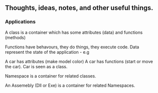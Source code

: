 ## Thoughts, ideas, notes, and other useful things.

### Applications

A class is a container which has some attributes (data) and functions (methods)

Functions have behavours, they do things, they execute code.
Data represent the state of the application - e.g

A car has attributes (make model color)
A car has functions (start or move the car). Car is seen as a class.

Namespace is a container for related classes. 

An Assemebly (Dll or Exe) is a container for related Namespaces. 
